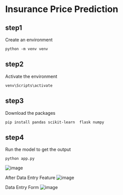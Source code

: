 # Insurance Price Prediction

## step1
Create an environment

```python -m venv venv```

## step2
Activate the environment

``` venv\Scripts\activate ```

## step3
Download the packages

```pip install pandas scikit-learn  flask numpy```

## step4
Run the model to get the output 

``` python app.py ```


![image](https://github.com/fatemaker254/Insurance_Recommendation/assets/81921058/c6d355a0-0ece-4d2d-9cb2-10ee3e6bce20)


After Data Entry Feature
![image](https://github.com/fatemaker254/Insurance_Recommendation/assets/81921058/c2588116-4b68-4675-bf7f-7ccc824acd61)

Data Entry Form
![image](https://github.com/fatemaker254/Insurance_Recommendation/assets/81921058/3d131a1e-b0da-45d2-b4ea-8e70ac204870)

